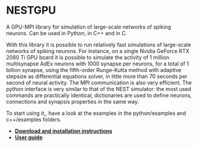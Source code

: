 # NESTGPU
A GPU-MPI library for simulation of large-scale networks of spiking neurons.
Can be used in Python, in C++ and in C.

With this library it is possible to run relatively fast simulations of large-scale networks of spiking neurons. For instance, on a single Nvidia GeForce RTX 2080 Ti GPU board it is possible to simulate the activity of 1 million multisynapse AdEx neurons with 1000 synapse per neurons, for a total of 1 billion synapse, using the fifth-order Runge-Kutta method with adaptive stepsize as differential equations solver, in little more than 70 seconds per second of neural activity.
The MPI communication is also very efficient.
The python interface is very similar to that of the NEST simulator: the most used commands are practically identical, dictionaries are used to define neurons, connections and synapsis properties in the same way.

To start using it,, have a look at the examples in the python/examples and c++/examples folders.

* **[Download and installation instructions](https://github.com/golosio/NESTGPU/wiki/Installation-instructions)**
* **[User guide](https://github.com/golosio/NESTGPU/wiki)**
